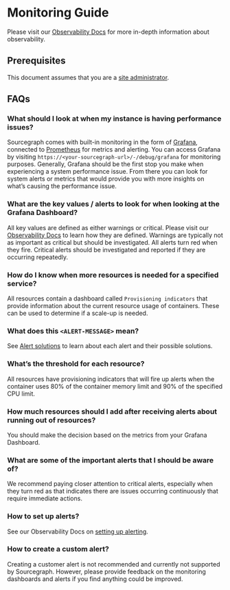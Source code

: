 # Monitoring Guide
Please visit our [Observability Docs](https://docs.sourcegraph.com/admin/observability) for more in-depth information about observability.

## Prerequisites

This document assumes that you are a [site administrator](https://docs.sourcegraph.com/admin).

## FAQs

### What should I look at when my instance is having performance issues?
Sourcegraph comes with built-in monitoring in the form of [Grafana](https://docs.sourcegraph.com/admin/observability/metrics#grafana), connected to [Prometheus](https://docs.sourcegraph.com/admin/observability/metrics#prometheus) for metrics and alerting. You can access Grafana by visiting `https://<your-sourcegraph-url>/-/debug/grafana` for monitoring purposes. Generally, Grafana should be the first stop you make when experiencing a system performance issue. From there you can look for system alerts or metrics that would provide you with more insights on what’s causing the performance issue.


### What are the key values / alerts to look for when looking at the Grafana Dashboard?
All key values are defined as either warnings or critical. Please visit our [Observability Docs](https://docs.sourcegraph.com/admin/observability/alerting#understanding-alerts) to 
learn how they are defined. Warnings are typically not as important as critical but should be investigated. 
All alerts turn red when they fire. Critical alerts should be investigated and reported if they are occurring repeatedly.


### How do I know when more resources is needed for a specified service?
All resources contain a dashboard called `Provisioning indicators` that provide information about the current resource usage of containers. These can be used to determine if a scale-up is needed.


### What does this `<ALERT-MESSAGE>` mean?
See [Alert solutions](https://docs.sourcegraph.com/admin/observability/alert_solutions) to learn about each alert and their possible solutions. 

  
### What’s the threshold for each resource?
All resources have provisioning indicators that will fire up alerts when the container uses 80% of the container memory limit and 90% of the specified CPU limit.

  
### How much resources should I add after receiving alerts about running out of resources?
You should make the decision based on the metrics from your Grafana Dashboard. 

  
### What are some of the important alerts that I should be aware of?
We recommend paying closer attention to critical alerts, especially when they turn red as that indicates there are issues occurring continuously that require immediate actions.

  
### How to set up alerts?
See our Observability Docs on [setting up alerting](https://docs.sourcegraph.com/admin/observability/alerting#setting-up-alerting).

  
### How to create a custom alert?
Creating a customer alert is not recommended and currently not supported by Sourcegraph. However, please provide feedback on the monitoring dashboards and alerts if you find anything could be improved.

